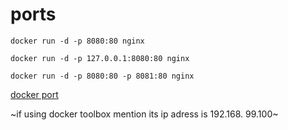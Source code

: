 # ports

	docker run -d -p 8080:80 nginx

	docker run -d -p 127.0.0.1:8080:80 nginx
	
	docker run -d -p 8080:80 -p 8081:80 nginx

[docker port](https://docs.docker.com/engine/reference/commandline/port/) 

~if using docker toolbox mention its ip adress is 192.168. 99.100~